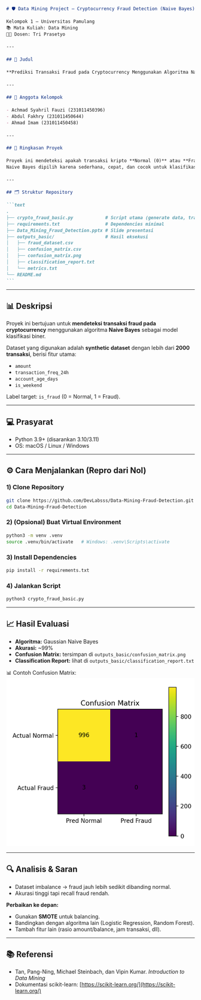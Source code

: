 ````markdown
# 🛡️ Data Mining Project — Cryptocurrency Fraud Detection (Naive Bayes)

Kelompok 1 — Universitas Pamulang  
📚 Mata Kuliah: Data Mining  
👨‍🏫 Dosen: Tri Prasetyo

---

## 📌 Judul

**Prediksi Transaksi Fraud pada Cryptocurrency Menggunakan Algoritma Naive Bayes**

---

## 👥 Anggota Kelompok

- Achmad Syahril Fauzi (231011450396)
- Abdul Fakhry (231011450644)
- Ahmad Imam (231011450458)

---

## 🧠 Ringkasan Proyek

Proyek ini mendeteksi apakah transaksi kripto **Normal (0)** atau **Fraud (1)** menggunakan **Naive Bayes** pada **synthetic dataset** (~5.000 baris).  
Naive Bayes dipilih karena sederhana, cepat, dan cocok untuk klasifikasi biner sebagai baseline.

---

## 🗂️ Struktur Repository

```text
.
├── crypto_fraud_basic.py            # Script utama (generate data, train NB, evaluasi)
├── requirements.txt                 # Dependencies minimal
├── Data_Mining_Fraud_Detection.pptx # Slide presentasi
├── outputs_basic/                   # Hasil eksekusi
│   ├── fraud_dataset.csv
│   ├── confusion_matrix.csv
│   ├── confusion_matrix.png
│   ├── classification_report.txt
│   └── metrics.txt
└── README.md
```
````

---

## 📊 Deskripsi

Proyek ini bertujuan untuk **mendeteksi transaksi fraud pada cryptocurrency** menggunakan algoritma **Naive Bayes** sebagai model klasifikasi biner.

Dataset yang digunakan adalah **synthetic dataset** dengan lebih dari **2000 transaksi**, berisi fitur utama:

- `amount`
- `transaction_freq_24h`
- `account_age_days`
- `is_weekend`

Label target: `is_fraud` (0 = Normal, 1 = Fraud).

---

## 💻 Prasyarat

- Python 3.9+ (disarankan 3.10/3.11)
- OS: macOS / Linux / Windows

---

## ⚙️ Cara Menjalankan (Repro dari Nol)

### 1) Clone Repository

```bash
git clone https://github.com/DevLabsss/Data-Mining-Fraud-Detection.git
cd Data-Mining-Fraud-Detection
```

### 2) (Opsional) Buat Virtual Environment

```bash
python3 -m venv .venv
source .venv/bin/activate   # Windows: .venv\Scripts\activate
```

### 3) Install Dependencies

```bash
pip install -r requirements.txt
```

### 4) Jalankan Script

```bash
python3 crypto_fraud_basic.py
```

---

## 📈 Hasil Evaluasi

- **Algoritma:** Gaussian Naive Bayes
- **Akurasi:** \~99%
- **Confusion Matrix:** tersimpan di `outputs_basic/confusion_matrix.png`
- **Classification Report:** lihat di `outputs_basic/classification_report.txt`

📊 Contoh Confusion Matrix:
![Confusion Matrix](outputs_basic/confusion_matrix.png)

---

## 🔍 Analisis & Saran

- Dataset imbalance → fraud jauh lebih sedikit dibanding normal.
- Akurasi tinggi tapi recall fraud rendah.

**Perbaikan ke depan:**

- Gunakan **SMOTE** untuk balancing.
- Bandingkan dengan algoritma lain (Logistic Regression, Random Forest).
- Tambah fitur lain (rasio amount/balance, jam transaksi, dll).

---

## 📚 Referensi

- Tan, Pang-Ning, Michael Steinbach, dan Vipin Kumar. _Introduction to Data Mining_
- Dokumentasi scikit-learn: [https://scikit-learn.org/](https://scikit-learn.org/)

```

```
